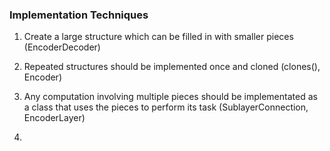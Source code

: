 ### Implementation Techniques

1. Create a large structure which can be filled in with smaller pieces (EncoderDecoder)

2. Repeated structures should be implemented once and cloned (clones(), Encoder)

3. Any computation involving multiple pieces should be implementated as a class that uses the pieces to perform its task (SublayerConnection, EncoderLayer)

4. 
